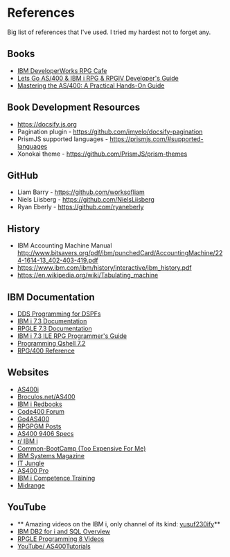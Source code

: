 # References


Big list of references that I've used. I tried my hardest not to forget any.


## Books
* [IBM DeveloperWorks RPG Cafe](https://www.ibm.com/developerworks/community/wikis/home?lang=en#!/wiki/We13116a562db_467e_bcd4_882013aec57a)
* [Lets Go AS/400 & IBM i RPG & RPGIV Developer's Guide](https://www.amazon.com/gp/product/0998268313/ref=oh_aui_search_detailpage?ie=UTF8&psc=1)
* [Mastering the AS/400: A Practical Hands-On Guide](https://www.amazon.com/gp/product/1583040706/ref=oh_aui_search_detailpage?ie=UTF8&psc=1)


## Book Development Resources
* https://docsify.js.org
* Pagination plugin - https://github.com/imyelo/docsify-pagination
* PrismJS supported languages - https://prismjs.com/#supported-languages
* Xonokai theme - https://github.com/PrismJS/prism-themes


## GitHub
* Liam Barry - https://github.com/worksofliam
* Niels Liisberg - https://github.com/NielsLiisberg
* Ryan Eberly - https://github.com/ryaneberly


## History
* IBM Accounting Machine Manual http://www.bitsavers.org/pdf/ibm/punchedCard/AccountingMachine/224-1614-13_402-403-419.pdf
* https://www.ibm.com/ibm/history/interactive/ibm_history.pdf
* https://en.wikipedia.org/wiki/Tabulating_machine


## IBM Documentation
* [DDS Programming for DSPFs](https://www.ibm.com/support/knowledgecenter/ssw_ibm_i_71/rzakc/rzakc.pdf)
* [IBM i 7.3 Documentation](https://www.ibm.com/support/knowledgecenter/ssw_ibm_i_73/rzahg/welcome.htm)
* [RPGLE 7.3 Documentation](https://www.ibm.com/support/knowledgecenter/en/ssw_ibm_i_73/rzasd/rzasdmain.htm)
* [IBM i 7.3 ILE RPG Programmer's Guide](https://www.ibm.com/support/knowledgecenter/ssw_ibm_i_73/rzasc/sc092507.pdf)
* [Programming Qshell 7.2](https://www.ibm.com/support/knowledgecenter/ssw_ibm_i_73/rzahz/rzahzpdf.pdf)
* [RPG/400 Reference](https://www.ibm.com/support/knowledgecenter/SSAE4W_9.6.0/com.ibm.etools.iseries.langref.doc/evferlsh02.htm#ToC)


## Websites
* [AS400i](http://as400i.com/)
* [Broculos.net/AS400](https://www.broculos.net/search/label/AS%2F400)
* [IBM i Redbooks](http://www.redbooks.ibm.com/cgi-bin/searchsite.cgi?query=ibm+AND+i)
* [Code400 Forum](http://www.code400.com/forum/)
* [Go4AS400](http://www.go4as400.com/)
* [RPGPGM Posts](http://www.rpgpgm.com/p/list-of-all-posts.html)
* [AS400 9406 Specs](http://www-01.ibm.com/common/ssi/cgi-bin/ssialias?infotype=dd&subtype=sm&htmlfid=897/ENUS9406-_h11)
* [r/ IBM i](https://www.reddit.com/r/IBMi/)
* [Common-BootCamp (Too Expensive For Me)](https://www.common.org/online-education/boot-camp/)
* [IBM Systems Magazine](http://ibmsystemsmag.com/blogs/you-and-i/)
* [IT Jungle](https://www.itjungle.com/newsletter/tfh/)
* [AS400 Pro](http://www.as400pro.com/index.php)
* [IBM i Competence Training](http://ibmicompetence.com/)
* [Midrange](http://www.midrange.com/#home)


## YouTube
* ** Amazing videos on the IBM i, only channel of its kind: [yusuf230ify](https://www.youtube.com/user/yusuf230ify/playlists)**
* [IBM DB2 for i and SQL Overview](https://www.youtube.com/watch?v=SB5Phy3BTQk)
* [RPGLE Programming 8 Videos](https://www.youtube.com/playlist?list=PLcriRITr9pA5D8YVSkAejRhNNt5Cz3QgQ)
* [YouTube/ AS400Tutorials](https://www.youtube.com/user/AS400Tutorials/videos)

